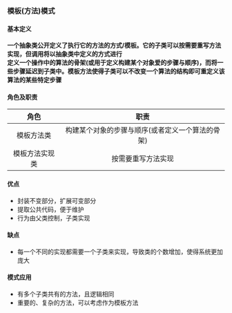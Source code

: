 ### 模板(方法)模式
#### 基本定义
**一个抽象类公开定义了执行它的方法的方式/模板。它的子类可以按需要重写方法实现，但调用将以抽象类中定义的方式进行**  
**定义一个操作中的算法的骨架(或用于定义构建某个对象爱的步骤与顺序)，而将一些步骤延迟到子类中。模板方法使得子类可以不改变一个算法的结构即可重定义该算法的某些特定步骤**  
#### 角色及职责
角色 | 职责
:---:|:---:
模板方法类 | 构建某个对象的步骤与顺序(或者定义一个算法的骨架)
模板方法实现类 | 按需要重写方法实现
#### 优点
- 封装不变部分，扩展可变部分
- 提取公共代码，便于维护
- 行为由父类控制，子类实现
#### 缺点
- 每一个不同的实现都需要一个子类来实现，导致类的个数增加，使得系统更加庞大
#### 模式应用
- 有多个子类共有的方法，且逻辑相同
- 重要的、复杂的方法，可以考虑作为模板方法
